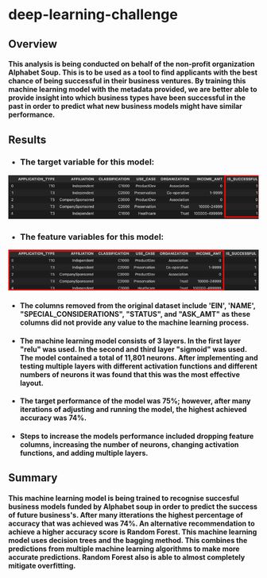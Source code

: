 # deep-learning-challenge

## Overview
#### This analysis is being conducted on behalf of the non-profit organization Alphabet Soup. This is to be used as a tool to find applicants with the best chance of being successful in their business ventures. By training this machine learning model with the metadata provided, we are better able to provide insight into which business types have been successful in the past in order to predict what new business models might have similar performance. 

## Results
- ### The target variable for this model:
![Alt text](target_var-1.png)

- ### The feature variables for this model:
![Alt text](features_var.png)

- #### The columns removed from the original dataset include 'EIN', 'NAME', "SPECIAL_CONSIDERATIONS", "STATUS", and "ASK_AMT" as these columns did not provide any value to the machine learning process.

- #### The machine learning model consists of 3 layers. In the first layer "relu" was used. In the second and third layer "sigmoid" was used. The model contained a total of 11,801 neurons. After implementing and testing multiple layers with different activation functions and different numbers of neurons it was found that this was the most effective layout. 

- #### The target performance of the model was 75%; however, after many iterations of adjusting and running the model, the highest achieved accuracy was 74%.

- #### Steps to increase the models performance included dropping feature columns, increasing the number of neurons, changing activation functions, and adding multiple layers. 

## Summary
#### This machine learning model is being trained to recognise succesful business models funded by Alphabet soup in order to predict the success of future business's. After many itterations the highest percentage of accuracy that was achieved was 74%. An alternative recommendation to achieve a higher accuracy score is Random Forest. This machine learning model uses decision trees and the bagging method. This combines the predictions from multiple machine learning algorithms to make more accurate predictions. Random Forest also is able to almost completely mitigate overfitting.


